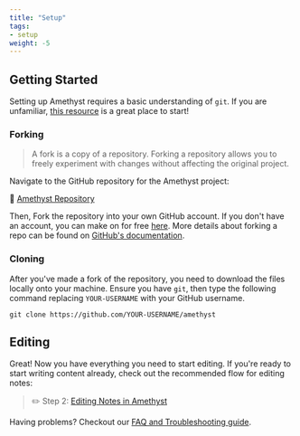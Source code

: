 ```yaml
---
title: "Setup"
tags:
- setup
weight: -5
---
```


## Getting Started
Setting up Amethyst requires a basic understanding of `git`. If you are unfamiliar, [this resource](https://resources.nwplus.io/2-beginner/how-to-git-github.html) is a great place to start!

### Forking
> A fork is a copy of a repository. Forking a repository allows you to freely experiment with changes without affecting the original project.

Navigate to the GitHub repository for the Amethyst project:

📁 [Amethyst Repository](https://github.com/64bitpandas/amethyst)

Then, Fork the repository into your own GitHub account. If you don't have an account, you can make on for free [here](https://github.com/join). More details about forking a repo can be found on [GitHub's documentation](https://docs.github.com/en/get-started/quickstart/fork-a-repo).

### Cloning
After you've made a fork of the repository, you need to download the files locally onto your machine. Ensure you have `git`, then type the following command replacing `YOUR-USERNAME` with your GitHub username.

```shell
git clone https://github.com/YOUR-USERNAME/amethyst
```

## Editing
Great! Now you have everything you need to start editing. If you're ready to start writing content already, check out the recommended flow for editing notes:

> ✏️ Step 2: [Editing Notes in Amethyst](/Amethyst/setup/editing.md)

Having problems? Checkout our [FAQ and Troubleshooting guide](/Amethyst/setup/troubleshooting.md).
